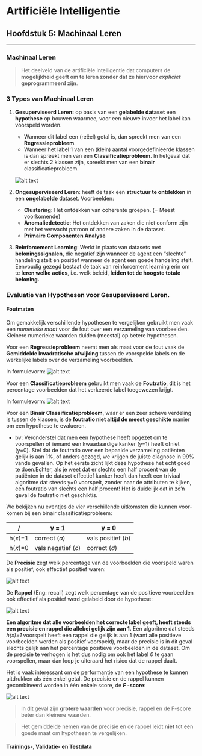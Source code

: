 # Artificiële Intelligentie
## Hoofdstuk 5: Machinaal Leren
---

### Machinaal Leren
> Het deelveld van de artificiële intelligentie dat computers de **mogelijkheid geeft om te leren zonder dat ze hiervoor _expliciet_ geprogrammeerd zijn**.  

### 3 Types van Machinaal Leren

1. **Gesuperviseerd Leren:** op basis van een **gelabelde dataset** een **hypothese** op bouwen waarmee, voor een nieuwe invoer het label kan voorspeld worden.
    * Wanneer dit label een (reëel) getal is, dan spreekt men van een **Regressieprobleem**.
    * Wanneer het label 1 van een (klein) aantal voorgedefinieerde klassen is dan spreekt men van een **Classificatieprobleem**.
    In hetgeval dat er slechts 2 klassen zijn, spreekt men van een **binair** classificatieprobleem.

    ![alt text](http://users.hogent.be/~427143la/images/GesuperviseerdSchema.JPG "Schema")

2. **Ongesuperviseerd Leren**: heeft de taak een **structuur te ontdekken** in een **ongelabelde** dataset. Voorbeelden:
    * **Clustering**: Het ontdekken van coherente groepen. (= Meest voorkomende)
    * **Anomaliedetectie**: Het ontdekken van zaken die niet conform zijn met het verwacht patroon of andere zaken in de dataset.
    * **Primaire Componenten Analyse**

3. **Reinforcement Learning**: Werkt in plaats van datasets met **beloningssignalen**, die negatief zijn wanneer de agent een “slechte” handeling stelt en positief wanneer de agent een goede handeling stelt. Eenvoudig gezegd bestaat de taak van reinforcement learning erin om te **leren welke acties**, i.e. welk beleid, **leiden tot de hoogste totale beloning.**


### Evaluatie van Hypothesen voor Gesuperviseerd Leren.
#### Foutmaten
Om gemakkelijk verschillende hypothesen te vergelijken gebruikt men vaak een *numerieke maat* voor de fout over een verzameling van voorbeelden. Kleinere numerieke waarden duiden (meestal) op betere hypothesen.

Voor een **Regressieprobleem** neemt men als maat voor de fout vaak de **Gemiddelde kwadratische afwijking** tussen de voorspelde labels en de werkelijke labels over de verzameling voorbeelden.

In formulevorm:
![alt text](http://users.hogent.be/~427143la/images/Form1.JPG "Formule")

Voor een **Classificatieprobleem** gebruikt men vaak de **Foutratio**, dit is het percentage voorbeelden dat het verkeerde label toegewezen krijgt.

In formulevorm:
![alt text](http://users.hogent.be/~427143la/images/Form2.JPG "Formule")

Voor een **Binair Classificatieprobleem**, waar er een zeer scheve verdeling is tussen de klassen, is de **foutratio niet altijd de meest geschikte** manier om een hypothese te evalueren.
  * bv: Veronderstel dat men een hypothese heeft opgezet om te voorspellen of iemand een kwaadaardige kanker (y=1) heeft ofniet (y=0). Stel dat de foutratio over een bepaalde verzameling patiënten gelijk is aan 1%, of anders gezegd, we krijgen de juiste diagnose in 99% vande gevallen. Op het eerste zicht lijkt deze hypothese het echt goed te doen.Echter, als je weet dat er slechts een half procent van de patiënten in de dataset effectief kanker heeft dan heeft een triviaal algoritme dat steeds y=0 voorspelt, zonder naar de attributen te kijken, een foutratio van slechts een half procent! Het is duidelijk dat in zo’n geval de foutratio niet geschiktis.

We bekijken nu eventjes de vier verschillende uitkomsten die kunnen voor-komen bij een binair classificatieprobleem:

/ | y = 1 | y = 0
--- | --- | ---
h(*x*)=1 | correct (*a*) | vals positief (*b*)
h(*x*)=0 | vals negatief (*c*) | correct (*d*)

De **Precisie** zegt welk percentage van de voorbeelden die voorspeld waren als positief, ook effectief positief waren:

 ![alt text](http://users.hogent.be/~427143la/images/Form3.JPG "Formule")

De **Rappel** (Eng: recall) zegt welk percentage van de positieve voorbeelden ook effectief als positief werd gelabeld door de hypothese:

![alt text](http://users.hogent.be/~427143la/images/Form4.JPG "Formule")

**Een algoritme dat alle voorbeelden het correcte label geeft, heeft steeds een  precisie en rappel die allebei gelijk zijn aan 1.** Een algoritme dat steeds *h(x)=1* voorspelt heeft een rappel die gelijk is aan 1 (want alle positieve voorbeelden werden als positief voorspeld), maar de precisie is in dit geval slechts gelijk aan het percentage positieve voorbeelden in de dataset. Om de precisie te verhogen is het dus nodig om ook het label *0* te gaan voorspellen, maar dan loop je uiteraard het risico dat de rappel daalt.

Het is vaak interessant om de performantie van een hypothese te kunnen uitdrukken als één enkel getal. De precisie en de rappel kunnen gecombineerd worden in één enkele score, de **_F_ -score**:

 ![alt text](http://users.hogent.be/~427143la/images/Form5.JPG "Formule")

 > In dit geval zijn **grotere waarden** voor precisie, rappel en de F-score beter dan kleinere waarden.

 > Het gemiddelde nemen van de precisie en de rappel leidt **niet** tot een goede maat om hypothesen te vergelijken.

 #### Trainings-, Validatie- en Testdata

 
